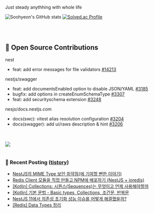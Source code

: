 Just steady anythhing with whole life

![Soohyeon's GitHub stats](https://github-readme-stats.vercel.app/api?username=mag123c&show_icons=true&theme=dark)
[![Solved.ac Profile](http://mazassumnida.wtf/api/v2/generate_badge?boj=diehreo)](https://solved.ac/diehreo/)

<br>
<br>

## 📖 Open Source Contributions
nest
 - feat: add error messages for file validators [#14213](https://github.com/nestjs/nest/pull/14213)

nestjs/swagger
 - feat: add documentsEnabled option to disable JSON/YAML [#3185](https://github.com/nestjs/swagger/pull/3185)
 - bugfix: add options in createEnumSchemaType [#3307](https://github.com/nestjs/swagger/pull/3307)
 - feat: add securityschema extension [#3248](https://github.com/nestjs/swagger/pull/3248)
 
nesjs/docs.nestjs.com
 - docs(swc): vitest alias resolution configuration [#3204](https://github.com/nestjs/docs.nestjs.com/pull/3204/checks)
 - docs(swagger): add ui/raws description & hint [#3206](https://github.com/nestjs/docs.nestjs.com/pull/3206/checks)
 


<br>
<br>

<a href="https://github.com/devxb/gitanimals">
  <img src="https://render.gitanimals.org/farms/mag123c"/>
</a>

<br>
<br>



### 📕 Recent Posting ([tistory](https://mag1c.tistory.com))
- [NestJS의 MIME Type 보안 취약점(에 기여할 뻔한 이야기)](https://mag1c.tistory.com/562)</br>
- [Redis Client 모듈을 직접 만들고 NPM에 배포하기 (NestJS + ioredis)](https://mag1c.tistory.com/561)</br>
- [[Kotlin] Collections: 시퀀스(Sequences)는 무엇이고 언제 사용해야할까](https://mag1c.tistory.com/559)</br>
- [[Kotlin] 기본 문법 - Basic types, Collections, 조건문, 반복문](https://mag1c.tistory.com/558)</br>
- [NestJS 11에서 의존성 초기화 성능 이슈를 어떻게 해결했을까?](https://mag1c.tistory.com/556)</br>
- [[Redis] Data Types 정리](https://mag1c.tistory.com/555)</br>
